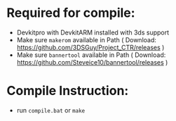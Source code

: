 # Required for compile:

- Devkitpro with DevkitARM installed with 3ds support
- Make sure `makerom` available in Path ( Download: https://github.com/3DSGuy/Project_CTR/releases )
- Make sure `bannertool` available in Path ( Download: https://github.com/Steveice10/bannertool/releases )

# Compile Instruction:

- run `compile.bat` or `make`
